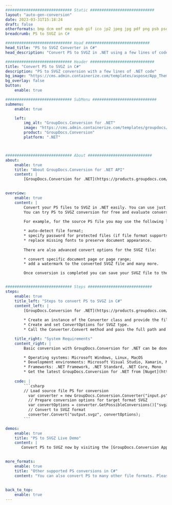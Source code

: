 ```yaml
---
############################# Static ############################
layout: "auto-gen-conversion"
date: 2023-03-31T15:18:24
draft: false
otherformats: bmp dcm emf emz epub gif ico jp2 jpeg jpg pdf png psb psd svg svgz tex tga tif tiff webp wmf wmz xps
breadcrumb: PS to SVGZ in C#

############################# Head ############################
head_title: "PS to SVGZ Converter in C#"
head_description: "Convert PS to SVGZ in .NET using a few lines of code. Use the GroupDocs Document Conversion API to convert over 160 file formats."

############################# Header ############################
title: "Convert PS to SVGZ in C#"
description: "PS to SVGZ conversion with a few lines of .NET code"
bg_image: "https://cms.admin.containerize.com/templates/aspose/App_Themes/V3/images/bg/header1.png"
bg_overlay: false
button:
    enable: true

############################# SubMenu ############################
submenu:
    enable: true

    left:
        img_alt: "GroupDocs.Conversion for .NET"
        image: "https://cms.admin.containerize.com/templates/groupdocs/images/product-logos/90x90-noborder/groupdocs-conversion-net.png"
        product: "GroupDocs.Conversion"
        platform: ".NET"



############################# About ############################
about:
    enable: true
    title: "About GroupDocs.Conversion for .NET API"
    content: |
        [GroupDocs.Conversion for .NET](https://products.groupdocs.com/conversion/net/) can be used to convert Microsoft Word, Excel, PowerPoint, PDF, Visio and other formats. GroupDocs.Conversion is a standalone API that is suitable for back-end and internal systems where high performance is required. It does not depend on any software such as Microsoft or Open Office.
    

overview:
    enable: true
    content: |
        Convert your PS files to SVGZ in .NET easily. You can use just a couple of C# code lines in any platform of your choice like - Windows, Linux, macOS.
        You can try PS to SVGZ conversion for free and evaluate conversion results quality.  Along with simple file conversion scenarios you can try more advanced options for loading source PS file and for saving output SVGZ result. 
        
        For example, for the source PS file you may use the following load options:

        * auto-detect file format;
        * specify password for protected files (if file format supports it);
        * replace missing fonts to preserve document appearance.
        
        There are also advanced convert options for the SVGZ file:

        * convert specific document page or page range;
        * add a watermark to the converted SVGZ file and many more.

        Once conversion is completed you can save your SVGZ file to the local file path or any third-party storage like FTP, Amazon S3, Google Drive, Dropbox etc. Please note - to convert PS to SVGZ there is no need for any additional software installed - like MS Office, Open Office, Adobe Acrobat Reader etc.


############################# Steps ############################
steps:
    enable: true
    title_left: "Steps to convert PS to SVGZ in C#"
    content_left: |
        [GroupDocs.Conversion for .NET](https://products.groupdocs.com/conversion/net/) makes it easy for developers to convert a PS file to SVGZ with a few lines of code.
        
        * Create an instance of the Converter class and provide the file PS with the full path
        * Create and set ConvertOptions for SVGZ type.
        * Call the Converter.Convert method and pass the full path and format (SVGZ) as a parameter

    title_right: "System Requirements"
    content_right: |
        Basic conversion with GroupDocs.Conversion for .NET can be done in just a few simple steps. Our APIs are supported on all major platforms and operating systems. Before executing the code below, make sure you have the following prerequisites installed on your system.

        * Operating systems: Microsoft Windows, Linux, MacOS
        * Development environments: Microsoft Visual Studio, Xamarin, MonoDevelop
        * Frameworks: .NET Framework, .NET Standard, .NET Core, Mono
        * Get the latest GroupDocs.Conversion for .NET from [Nuget](https://www.nuget.org/packages/groupdocs.conversion)
         
    code: |
        ```csharp    
        // Load source file PS for conversion
          var converter = new GroupDocs.Conversion.Converter("input.ps");
          // Prepare conversion options for target format SVGZ
          var convertOptions = converter.GetPossibleConversions()["svgz"].ConvertOptions;
          // Convert to SVGZ format
          converter.Convert("output.svgz", convertOptions);
        ```

demos:
    enable: true
    title: "PS to SVGZ Live Demo"
    content: |
       Convert PS to SVGZ now by visiting the [GroupDocs.Conversion App](https://products.groupdocs.app/conversion/family) website. Online demo has the following advantages
          

more_formats:
    enable: true
    title: "Other supported PS conversions in C#"
    content: "You can also convert PS to many other file formats. Please see the list below."
       
       
back_to_top:
    enable: true
---
```

